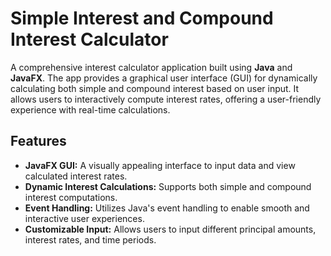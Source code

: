 # Simple Interest and Compound Interest Calculator

A comprehensive interest calculator application built using **Java** and **JavaFX**. The app provides a graphical user interface (GUI) for dynamically calculating both simple and compound interest based on user input. It allows users to interactively compute interest rates, offering a user-friendly experience with real-time calculations.

## Features

- **JavaFX GUI:** A visually appealing interface to input data and view calculated interest rates.
- **Dynamic Interest Calculations:** Supports both simple and compound interest computations.
- **Event Handling:** Utilizes Java's event handling to enable smooth and interactive user experiences.
- **Customizable Input:** Allows users to input different principal amounts, interest rates, and time periods.
